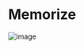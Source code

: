 # Memorize

![image](https://github.com/chanho0908/Memorize/assets/84930748/16c59c4b-4bff-4f51-85b9-ae8b6c45a1cb)

